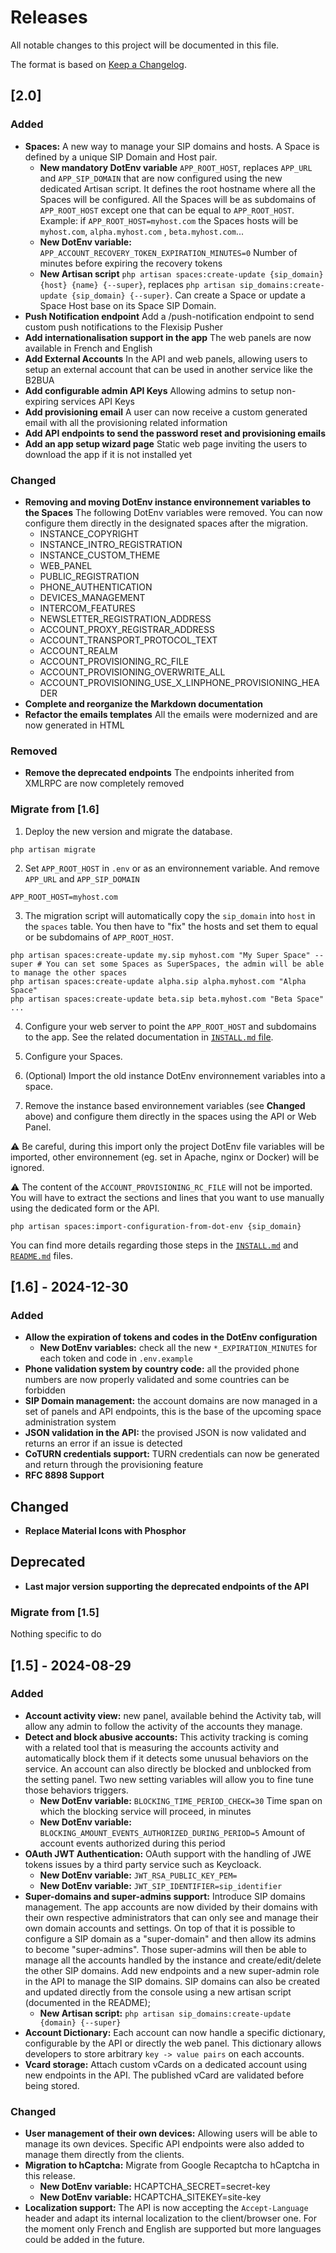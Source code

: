 # Releases

All notable changes to this project will be documented in this file.

The format is based on [Keep a Changelog](https://keepachangelog.com/).

## [2.0]

### Added

- **Spaces:** A new way to manage your SIP domains and hosts. A Space is defined by a unique SIP Domain and Host pair.
    - **New mandatory DotEnv variable** `APP_ROOT_HOST`, replaces `APP_URL` and `APP_SIP_DOMAIN` that are now configured using the new dedicated Artisan script. It defines the root hostname where all the Spaces will be configured. All the Spaces will be as subdomains of `APP_ROOT_HOST` except one that can be equal to `APP_ROOT_HOST`. Example: if `APP_ROOT_HOST=myhost.com` the Spaces hosts will be `myhost.com`, `alpha.myhost.com` , `beta.myhost.com`...
    - **New DotEnv variable:** `APP_ACCOUNT_RECOVERY_TOKEN_EXPIRATION_MINUTES=0` Number of minutes before expiring the recovery tokens
    - **New Artisan script** `php artisan spaces:create-update {sip_domain} {host} {name} {--super}`, replaces `php artisan sip_domains:create-update {sip_domain} {--super}`. Can create a Space or update a Space Host base on its Space SIP Domain.
- **Push Notification endpoint** Add a /push-notification endpoint to send custom push notifications to the Flexisip Pusher
- **Add internationalisation support in the app** The web panels are now available in French and English
- **Add External Accounts** In the API and web panels, allowing users to setup an external account that can be used in another service like the B2BUA
- **Add configurable admin API Keys** Allowing admins to setup non-expiring services API Keys
- **Add provisioning email** A user can now receive a custom generated email with all the provisioning related information
- **Add API endpoints to send the password reset and provisioning emails**
- **Add an app setup wizard page** Static web page inviting the users to download the app if it is not installed yet

### Changed

- **Removing and moving DotEnv instance environnement variables to the Spaces** The following DotEnv variables were removed. You can now configure them directly in the designated spaces after the migration.
    - INSTANCE_COPYRIGHT
    - INSTANCE_INTRO_REGISTRATION
    - INSTANCE_CUSTOM_THEME
    - WEB_PANEL
    - PUBLIC_REGISTRATION
    - PHONE_AUTHENTICATION
    - DEVICES_MANAGEMENT
    - INTERCOM_FEATURES
    - NEWSLETTER_REGISTRATION_ADDRESS
    - ACCOUNT_PROXY_REGISTRAR_ADDRESS
    - ACCOUNT_TRANSPORT_PROTOCOL_TEXT
    - ACCOUNT_REALM
    - ACCOUNT_PROVISIONING_RC_FILE
    - ACCOUNT_PROVISIONING_OVERWRITE_ALL
    - ACCOUNT_PROVISIONING_USE_X_LINPHONE_PROVISIONING_HEADER
- **Complete and reorganize the Markdown documentation**
- **Refactor the emails templates** All the emails were modernized and are now generated in HTML

### Removed

- **Remove the deprecated endpoints** The endpoints inherited from XMLRPC are now completely removed

### Migrate from [1.6]

1. Deploy the new version and migrate the database.

```
php artisan migrate
```

2. Set `APP_ROOT_HOST` in `.env` or as an environnement variable. And remove `APP_URL` and `APP_SIP_DOMAIN`

```
APP_ROOT_HOST=myhost.com
```

3. The migration script will automatically copy the `sip_domain` into `host` in the `spaces` table. You then have to "fix" the hosts and set them to equal or be subdomains of `APP_ROOT_HOST`.

```
php artisan spaces:create-update my.sip myhost.com "My Super Space" --super # You can set some Spaces as SuperSpaces, the admin will be able to manage the other spaces
php artisan spaces:create-update alpha.sip alpha.myhost.com "Alpha Space"
php artisan spaces:create-update beta.sip beta.myhost.com "Beta Space"
...
```

4. Configure your web server to point the `APP_ROOT_HOST` and subdomains to the app. See the related documentation in [`INSTALL.md` file](INSTALL.md#31-mandatory-app_root_host-variable).

5. Configure your Spaces.

6. (Optional) Import the old instance DotEnv environnement variables into a space.

7. Remove the instance based environnement variables (see **Changed** above) and configure them directly in the spaces using the API or Web Panel.

⚠️ Be careful, during this import only the project DotEnv file variables will be imported, other environnement (eg. set in Apache, nginx or Docker) will be ignored.

⚠️ The content of the `ACCOUNT_PROVISIONING_RC_FILE` will not be imported. You will have to extract the sections and lines that you want to use manually using the dedicated form or the API.

```
php artisan spaces:import-configuration-from-dot-env {sip_domain}
```

You can find more details regarding those steps in the [`INSTALL.md`](INSTALL.md) and [`README.md`](README.md) files.


## [1.6] - 2024-12-30

### Added

- **Allow the expiration of tokens and codes in the DotEnv configuration**
    - **New DotEnv variables:** check all the new `*_EXPIRATION_MINUTES` for each token and code in `.env.example`
- **Phone validation system by country code:** all the provided phone numbers are now properly validated and some countries can be forbidden
- **SIP Domain management:** the account domains are now managed in a set of panels and API endpoints, this is the base of the upcoming space administration system
- **JSON validation in the API:** the provised JSON is now validated and returns an error if an issue is detected
- **CoTURN credentials support:** TURN credentials can now be generated and return through the provisioning feature
- **RFC 8898 Support**

## Changed

- **Replace Material Icons with Phosphor**

## Deprecated

- **Last major version supporting the deprecated endpoints of the API**

### Migrate from [1.5]

Nothing specific to do

## [1.5] - 2024-08-29

### Added

- **Account activity view:** new panel, available behind the Activity tab, will allow any admin to follow the activity of the accounts they manage.
- **Detect and block abusive accounts:** This activity tracking is coming with a related tool that is measuring the accounts activity and automatically block them if it detects some unusual behaviors on the service. An account can also directly be blocked and unblocked from the setting panel. Two new setting variables will allow you to fine tune those behaviors triggers.
    - **New DotEnv variable:** `BLOCKING_TIME_PERIOD_CHECK=30` Time span on which the blocking service will proceed, in minutes
    - **New DotEnv variable:** `BLOCKING_AMOUNT_EVENTS_AUTHORIZED_DURING_PERIOD=5` Amount of account events authorized during this period
- **OAuth JWT Authentication:** OAuth support with the handling of JWE tokens issues by a third party service such as Keycloack.
    - **New DotEnv variable:** `JWT_RSA_PUBLIC_KEY_PEM=`
    - **New DotEnv variable:** `JWT_SIP_IDENTIFIER=sip_identifier`
- **Super-domains and super-admins support:** Introduce SIP domains management. The app accounts are now divided by their domains with their own respective administrators that can only see and manage their own domain accounts and settings. On top of that it is possible to configure a SIP domain as a "super-domain" and then allow its admins to become "super-admins". Those super-admins will then be able to manage all the accounts handled by the instance and create/edit/delete the other SIP domains. Add new endpoints and a new super-admin role in the API to manage the SIP domains. SIP domains can also be created and updated directly from the console using a new artisan script (documented in the README);
    - **New Artisan script:** `php artisan sip_domains:create-update {domain} {--super}`
- **Account Dictionary:** Each account can now handle a specific dictionary, configurable by the API or directly the web panel. This dictionary allows developers to store arbitrary `key -> value pairs` on each accounts.
- **Vcard storage:** Attach custom vCards on a dedicated account using new endpoints in the API. The published vCard are validated before being stored.

### Changed

- **User management of their own devices:** Allowing users will be able to manage its own devices. Specific API endpoints were also added to manage them directly from the clients.
- **Migration to hCaptcha:** Migrate from Google Recaptcha to hCaptcha in this release.
    - **New DotEnv variable:** HCAPTCHA_SECRET=secret-key
    - **New DotEnv variable:** HCAPTCHA_SITEKEY=site-key
- **Localization support:** The API is now accepting the `Accept-Language` header and adapt its internal localization to the client/browser one. For the moment only French and English are supported but more languages could be added in the future.
